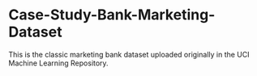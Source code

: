 # Case-Study-Bank-Marketing-Dataset
 This is the classic marketing bank dataset uploaded originally in the UCI Machine Learning Repository.

